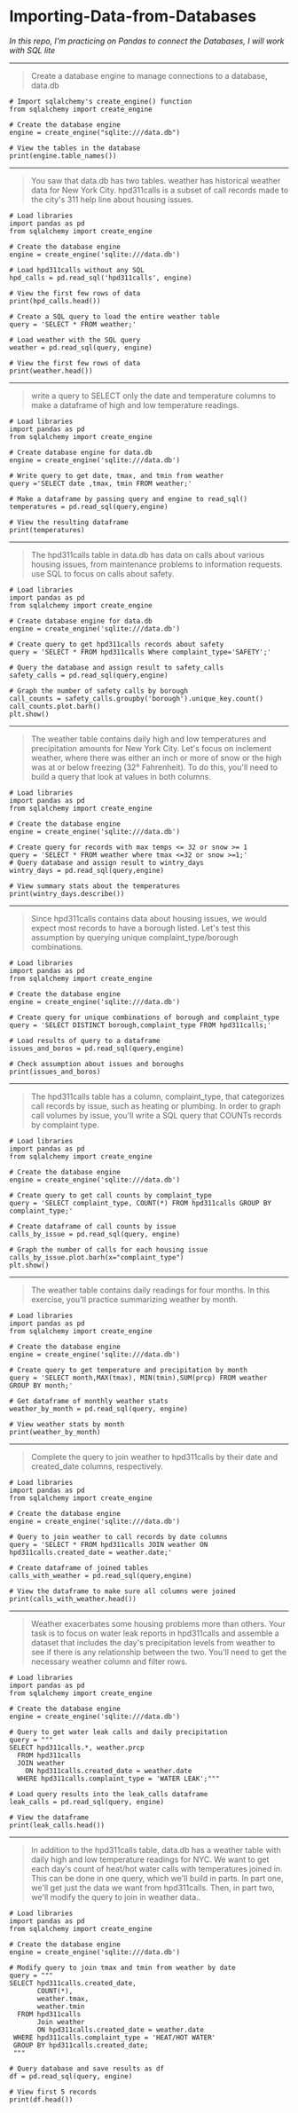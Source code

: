 # Importing-Data-from-Databases
*In this repo, I'm practicing on Pandas to connect the Databases, I will work with SQL lite*

__________________________________

> Create a database engine to manage connections to a database, data.db
```
# Import sqlalchemy's create_engine() function
from sqlalchemy import create_engine

# Create the database engine
engine = create_engine("sqlite:///data.db")

# View the tables in the database
print(engine.table_names())
```
__________________________________

> You saw that data.db has two tables. weather has historical weather data for New York City. hpd311calls is a subset of call records made to the city's 311 help line about housing issues.
```
# Load libraries
import pandas as pd
from sqlalchemy import create_engine

# Create the database engine
engine = create_engine('sqlite:///data.db')

# Load hpd311calls without any SQL
hpd_calls = pd.read_sql('hpd311calls', engine)

# View the first few rows of data
print(hpd_calls.head())

# Create a SQL query to load the entire weather table
query = 'SELECT * FROM weather;'

# Load weather with the SQL query
weather = pd.read_sql(query, engine)

# View the first few rows of data
print(weather.head())
```
__________________________________

> write a query to SELECT only the date and temperature columns to make a dataframe of high and low temperature readings.
```
# Load libraries
import pandas as pd
from sqlalchemy import create_engine

# Create database engine for data.db
engine = create_engine('sqlite:///data.db')

# Write query to get date, tmax, and tmin from weather
query ='SELECT date ,tmax, tmin FROM weather;'

# Make a dataframe by passing query and engine to read_sql()
temperatures = pd.read_sql(query,engine)

# View the resulting dataframe
print(temperatures)
```
__________________________________

> The hpd311calls table in data.db has data on calls about various housing issues, from maintenance problems to information requests. use SQL to focus on calls about safety.
```
# Load libraries
import pandas as pd
from sqlalchemy import create_engine

# Create database engine for data.db
engine = create_engine('sqlite:///data.db')

# Create query to get hpd311calls records about safety
query = 'SELECT * FROM hpd311calls Where complaint_type='SAFETY';'

# Query the database and assign result to safety_calls
safety_calls = pd.read_sql(query,engine)

# Graph the number of safety calls by borough
call_counts = safety_calls.groupby('borough').unique_key.count()
call_counts.plot.barh()
plt.show()
```
__________________________________

> The weather table contains daily high and low temperatures and precipitation amounts for New York City. Let's focus on inclement weather, where there was either an inch or more of snow or the high was at or below freezing (32° Fahrenheit). To do this, you'll need to build a query that look at values in both columns.
```
# Load libraries
import pandas as pd
from sqlalchemy import create_engine

# Create the database engine
engine = create_engine('sqlite:///data.db')

# Create query for records with max temps <= 32 or snow >= 1
query = 'SELECT * FROM weather where tmax <=32 or snow >=1;'
# Query database and assign result to wintry_days
wintry_days = pd.read_sql(query,engine)

# View summary stats about the temperatures
print(wintry_days.describe())
```
__________________________________

> Since hpd311calls contains data about housing issues, we would expect most records to have a borough listed. Let's test this assumption by querying unique complaint_type/borough combinations.
```
# Load libraries
import pandas as pd
from sqlalchemy import create_engine

# Create the database engine
engine = create_engine('sqlite:///data.db')

# Create query for unique combinations of borough and complaint_type
query = 'SELECT DISTINCT borough,complaint_type FROM hpd311calls;'

# Load results of query to a dataframe
issues_and_boros = pd.read_sql(query,engine)

# Check assumption about issues and boroughs
print(issues_and_boros)
```
__________________________________

> The hpd311calls table has a column, complaint_type, that categorizes call records by issue, such as heating or plumbing. In order to graph call volumes by issue, you'll write a SQL query that COUNTs records by complaint type.
```
# Load libraries
import pandas as pd
from sqlalchemy import create_engine

# Create the database engine
engine = create_engine('sqlite:///data.db')

# Create query to get call counts by complaint_type
query = 'SELECT complaint_type, COUNT(*) FROM hpd311calls GROUP BY complaint_type;'

# Create dataframe of call counts by issue
calls_by_issue = pd.read_sql(query, engine)

# Graph the number of calls for each housing issue
calls_by_issue.plot.barh(x="complaint_type")
plt.show()
```
__________________________________

> The weather table contains daily readings for four months. In this exercise, you'll practice summarizing weather by month.
```
# Load libraries
import pandas as pd
from sqlalchemy import create_engine

# Create the database engine
engine = create_engine('sqlite:///data.db')

# Create query to get temperature and precipitation by month
query = 'SELECT month,MAX(tmax), MIN(tmin),SUM(prcp) FROM weather GROUP BY month;'

# Get dataframe of monthly weather stats
weather_by_month = pd.read_sql(query, engine)

# View weather stats by month
print(weather_by_month)
```
__________________________________

> Complete the query to join weather to hpd311calls by their date and created_date columns, respectively.
```
# Load libraries
import pandas as pd
from sqlalchemy import create_engine

# Create the database engine
engine = create_engine('sqlite:///data.db')

# Query to join weather to call records by date columns
query = 'SELECT * FROM hpd311calls JOIN weather ON hpd311calls.created_date = weather.date;'

# Create dataframe of joined tables
calls_with_weather = pd.read_sql(query,engine)

# View the dataframe to make sure all columns were joined
print(calls_with_weather.head())
```

__________________________________

> Weather exacerbates some housing problems more than others. Your task is to focus on water leak reports in hpd311calls and assemble a dataset that includes the day's precipitation levels from weather to see if there is any relationship between the two. You'll need to get the necessary weather column and filter rows.
```
# Load libraries
import pandas as pd
from sqlalchemy import create_engine

# Create the database engine
engine = create_engine('sqlite:///data.db')

# Query to get water leak calls and daily precipitation
query = """
SELECT hpd311calls.*, weather.prcp
  FROM hpd311calls
  JOIN weather
    ON hpd311calls.created_date = weather.date
  WHERE hpd311calls.complaint_type = 'WATER LEAK';"""

# Load query results into the leak_calls dataframe
leak_calls = pd.read_sql(query, engine)

# View the dataframe
print(leak_calls.head())
```

__________________________________

> In addition to the hpd311calls table, data.db has a weather table with daily high and low temperature readings for NYC. We want to get each day's count of heat/hot water calls with temperatures joined in. This can be done in one query, which we'll build in parts. In part one, we'll get just the data we want from hpd311calls. Then, in part two, we'll modify the query to join in weather data..
```
# Load libraries
import pandas as pd
from sqlalchemy import create_engine

# Create the database engine
engine = create_engine('sqlite:///data.db')

# Modify query to join tmax and tmin from weather by date
query = """
SELECT hpd311calls.created_date, 
	   COUNT(*), 
       weather.tmax,
       weather.tmin
  FROM hpd311calls 
       Join weather
       ON hpd311calls.created_date = weather.date
 WHERE hpd311calls.complaint_type = 'HEAT/HOT WATER' 
 GROUP BY hpd311calls.created_date;
 """

# Query database and save results as df
df = pd.read_sql(query, engine)

# View first 5 records
print(df.head())
```
